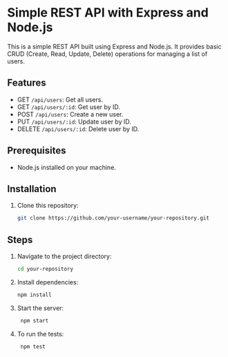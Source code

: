 # Simple REST API with Express and Node.js

This is a simple REST API built using Express and Node.js. It provides basic CRUD (Create, Read, Update, Delete) operations for managing a list of users.

## Features

- GET `/api/users`: Get all users.
- GET `/api/users/:id`: Get user by ID.
- POST `/api/users`: Create a new user.
- PUT `/api/users/:id`: Update user by ID.
- DELETE `/api/users/:id`: Delete user by ID.

## Prerequisites

- Node.js installed on your machine.

## Installation

1. Clone this repository:

   ```bash
   git clone https://github.com/your-username/your-repository.git

## Steps

1. Navigate to the project directory:

   ```bash
   cd your-repository

2. Install dependencies:

    ```bash
    npm install

3. Start the server:

   ```bash
    npm start

4. To run the tests:

   ```bash
    npm test
